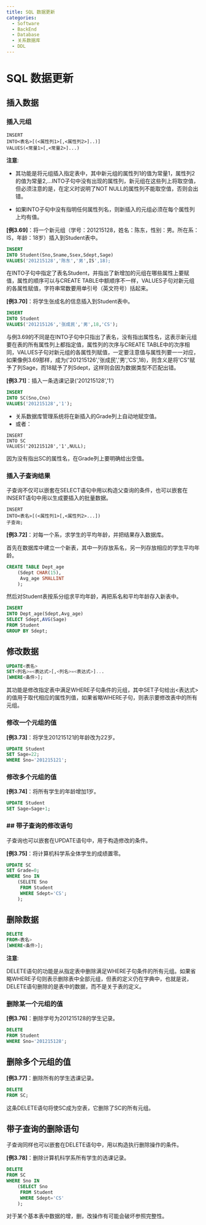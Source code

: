 ```yaml
---
title: SQL 数据更新
categories:
  - Software
  - BackEnd
  - Database
  - 关系数据库
  - DDL
---
```

# SQL 数据更新

## 插入数据

### 插入元组

```sqlite
INSERT
INTO<表名>[(<属性列1>[,<属性列2>]..)]
VALUES(<常量1>[,<常量2>]...)
```

**注意**:

- 其功能是将元组插入指定表中，其中新元组的属性列1的值为常量1，属性列2的值为常量2,...INTO子句中没有出现的属性列，新元组在这些列上将取空值，但必须注意的是，在定义时说明了NOT NULL的属性列不能取空值，否则会出错。

- 如果INTO子句中没有指明任何属性列名，则新插入的元组必须在每个属性列上均有值。

**[例3.69]**：将一个新元组（学号：201215128，姓名：陈东，性别：男。所在系：IS，年龄：18岁）插入到Student表中。

```sql
INSERT
INTO Student(Sno,Sname,Ssex,Sdept,Sage)
VALUES('201215128','陈东','男',IS',18);
```

在INTO子句中指定了表名Student，并指出了新增加的元组在哪些属性上要赋值，属性的顺序可以与CREATE TABLE中额顺序不一样，VALUES子句对新元组的各属性赋值，字符串常数要用单引号（英文符号）括起来。

**[例3.70]**：将学生张成名的信息插入到Student表中。

```sql
INSERT
INTO Student
VALUES('201215126','张成民','男',18,'CS');
```

与例3.69的不同是在INTO子句中只指出了表名，没有指出属性名，这表示新元组要在表的所有属性列上都指定值，属性列的次序与CREATE TABLE中的次序相同，VALUES子句对新元组的各属性列赋值，一定要注意值与属性列要一一对应，如果像例3.69那样，成为('201215126','张成民','男','CS',18)，则含义是将'CS"赋予了列Sage，而18赋予了列Sdept，这样则会因为数据类型不匹配出错。

**[例3.71]**：插入一条选课记录('201215128','1')

```sql
INSERT
INTO SC(Sno,Cno)
VALUES('201215128','1');
```

- 关系数据库管理系统将在新插入的Grade列上自动地赋空值。
- 或者：

```mysql
INSERT
INTO SC
VALUES('201215128','1',NULL);
```

因为没有指出SC的属性名，在Grade列上要明确给出空值。

### 插入子查询结果

子查询不仅可以嵌套在SELECT语句中用以构造父查询的条件，也可以嵌套在INSERT语句中用以生成要插入的批量数据。
```sqlite
INSERT
INTO<表名>[(<属性列1>[,<属性列2>...])
子查询;
```

**[例3.72]**：对每一个系，求学生的平均年龄，并把结果存入数据库。

首先在数据库中建立一个新表，其中一列存放系名，另一列存放相应的学生平均年龄。

```sql
CREATE TABLE Dept_age
	(Sdept CHAR(15),
	 Avg_age SMALLINT
	);
```

然后对Student表按系分组求平均年龄，再把系名和平均年龄存入新表中。

```sql
INSERT
INTO Dept_age(Sdept,Avg_age)
SELECT Sdept,AVG(Sage)
FROM Student
GROUP BY Sdept;
```

## 修改数据

```sql
UPDATE<表名>
SET<列名>=<表达式>[,<列名>=<表达式>]...
[WHERE<条件>];
```

其功能是修改指定表中满足WHERE子句条件的元组，其中SET子句给出<表达式>的值用于取代相应的属性列值，如果省略WHERE子句，则表示要修改表中的所有元组。

### 修改一个元组的值

**[例3.73]**：将学生201215121的年龄改为22岁。

```sql
UPDATE Student
SET Sage=22;
WHERE Sno='201215121';
```

### 修改多个元组的值

**[例3.74]**：将所有学生的年龄增加1岁。

```sql
UPDATE Student
SET Sage=Sage+1;
```

### ## 带子查询的修改语句

子查询也可以嵌套在UPDATE语句中，用于构造修改的条件。

**[例3.75]**：将计算机科学系全体学生的成绩置零。

```sql
UPDATE SC
SET Grade=0;
WHERE Sno IN
	(SELETE Sno
	 FROM Student
	 WHERE Sdept='CS';
	);
```

## 删除数据

```sql
DELETE
FROM<表名>
[WHERE<条件>];
```

**注意**:

DELETE语句的功能是从指定表中删除满足WHERE子句条件的所有元组。如果省略WHERE子句则表示删除表中全部元组，但表的定义仍在字典中，也就是说，DELETE语句删除的是表中的数据，而不是关于表的定义。

### 删除某一个元组的值

**[例3.76]**：删除学号为201215128的学生记录。

```sql
DELETE
FROM Student
WHERE Sno='201215128';
```

## 删除多个元组的值

**[例3.77]**：删除所有的学生选课记录。

```sql
DELETE
FROM SC;
```

这条DELETE语句将使SC成为空表，它删除了SC的所有元组。

## 带子查询的删除语句

子查询同样也可以嵌套在DELETE语句中，用以构造执行删除操作的条件。

**[例3.78]**：删除计算机科学系所有学生的选课记录。

```sql
DELETE
FROM SC
WHERE Sno IN
	(SELECT Sno
	 FROM Student
	 WHERE Sdept='CS'
	);
```

对于某个基本表中数据的增，删，改操作有可能会破坏参照完整性。